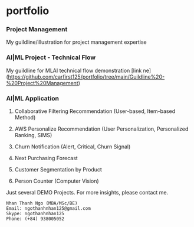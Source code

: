 # portfolio
### Project Management

My guildline/illustration for project management expertise

### AI|ML Project - Technical Flow

My guildline for MLAI technical flow demonstration [link ne] (https://github.com/carfirst125/portfolio/tree/main/Guildline%20-%20Project%20Management)

### AI|ML Application 

1. Collaborative Filtering Recommendation (User-based, Item-based Method)

2. AWS Personalize Recommendation (User Personalization, Personalized Ranking, SIMS)

3. Churn Notification (Alert, Critical, Churn Signal)

4. Next Purchasing Forecast

5. Customer Segmentation by Product

6. Person Counter (Computer Vision)

Just several DEMO Projects. For more insights, please contact me.

    Nhan Thanh Ngo (MBA/MSc/BE)
    Email: ngothanhnhan125@gmail.com
    Skype: ngothanhnhan125
    Phone: (+84) 938005052



